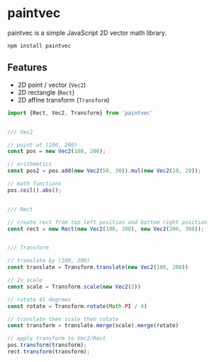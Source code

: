 # paintvec

paintvec is a simple JavaScript 2D vector math library.

```
npm install paintvec
```

## Features

- 2D point / vector (`Vec2`)
- 2D rectangle (`Rect`)
- 2D affine transform  (`Transform`)

```js
import {Rect, Vec2, Transform} from 'paintvec'


/// Vec2

// point at (100, 200)
const pos = new Vec2(100, 200);

// arithmetics
const pos2 = pos.add(new Vec2(50, 30)).mul(new Vec2(10, 20));

// math functions
pos.ceil().abs();


/// Rect

// create rect from top left position and bottom right position
const rect = new Rect(new Vec2(100, 100), new Vec2(200, 300));


/// Transform

// translate by (100, 200)
const translate = Transform.translate(new Vec2(100, 200))

// 2x scale
const scale = Transform.scale(new Vec2(2))

// rotate 45 degrees
const rotate = Transform.rotate(Math.PI / 4)

// translate then scale then rotate
const transform = translate.merge(scale).merge(rotate)

// apply transform to Vec2/Rect
pos.transform(transform);
rect.transform(transform);
```
